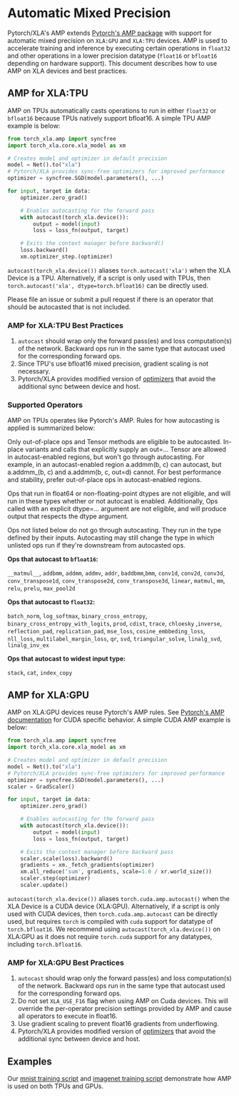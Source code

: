 # Automatic Mixed Precision

Pytorch/XLA's AMP extends [Pytorch's AMP
package](https://pytorch.org/docs/stable/amp.html) with support for
automatic mixed precision on `XLA:GPU` and `XLA:TPU` devices. AMP is
used to accelerate training and inference by executing certain
operations in `float32` and other operations in a lower precision
datatype (`float16` or `bfloat16` depending on hardware support). This
document describes how to use AMP on XLA devices and best practices.

## AMP for XLA:TPU

AMP on TPUs automatically casts operations to run in either `float32` or
`bfloat16` because TPUs natively support bfloat16. A simple TPU AMP
example is below:

``` python
from torch_xla.amp import syncfree
import torch_xla.core.xla_model as xm

# Creates model and optimizer in default precision
model = Net().to("xla")
# Pytorch/XLA provides sync-free optimizers for improved performance
optimizer = syncfree.SGD(model.parameters(), ...)

for input, target in data:
    optimizer.zero_grad()

    # Enables autocasting for the forward pass
    with autocast(torch_xla.device()):
        output = model(input)
        loss = loss_fn(output, target)

    # Exits the context manager before backward()
    loss.backward()
    xm.optimizer_step.(optimizer)
```

`autocast(torch_xla.device())` aliases `torch.autocast('xla')` when the XLA
Device is a TPU. Alternatively, if a script is only used with TPUs, then
`torch.autocast('xla', dtype=torch.bfloat16)` can be directly used.

Please file an issue or submit a pull request if there is an operator
that should be autocasted that is not included.

### AMP for XLA:TPU Best Practices

1.  `autocast` should wrap only the forward pass(es) and loss
    computation(s) of the network. Backward ops run in the same type
    that autocast used for the corresponding forward ops.
2.  Since TPU's use bfloat16 mixed precision, gradient scaling is not
    necessary.
3.  Pytorch/XLA provides modified version of
    [optimizers](https://github.com/pytorch/xla/tree/master/torch_xla/amp/syncfree)
    that avoid the additional sync between device and host.

### Supported Operators

AMP on TPUs operates like Pytorch's AMP. Rules for how autocasting is
applied is summarized below:

Only out-of-place ops and Tensor methods are eligible to be autocasted.
In-place variants and calls that explicitly supply an out=... Tensor are
allowed in autocast-enabled regions, but won't go through autocasting.
For example, in an autocast-enabled region a.addmm(b, c) can autocast,
but a.addmm\_(b, c) and a.addmm(b, c, out=d) cannot. For best
performance and stability, prefer out-of-place ops in autocast-enabled
regions.

Ops that run in float64 or non-floating-point dtypes are not eligible,
and will run in these types whether or not autocast is enabled.
Additionally, Ops called with an explicit dtype=... argument are not
eligible, and will produce output that respects the dtype argument.

Ops not listed below do not go through autocasting. They run in the type
defined by their inputs. Autocasting may still change the type in which
unlisted ops run if they're downstream from autocasted ops.

**Ops that autocast to `bfloat16`:**

`__matmul__`, `addbmm`, `addmm`, `addmv`, `addr`, `baddbmm`,`bmm`,
`conv1d`, `conv2d`, `conv3d`, `conv_transpose1d`, `conv_transpose2d`,
`conv_transpose3d`, `linear`, `matmul`, `mm`, `relu`, `prelu`,
`max_pool2d`

**Ops that autocast to `float32`:**

`batch_norm`, `log_softmax`, `binary_cross_entropy`,
`binary_cross_entropy_with_logits`, `prod`, `cdist`, `trace`, `chloesky`
,`inverse`, `reflection_pad`, `replication_pad`, `mse_loss`,
`cosine_embbeding_loss`, `nll_loss`, `multilabel_margin_loss`, `qr`,
`svd`, `triangular_solve`, `linalg_svd`, `linalg_inv_ex`

**Ops that autocast to widest input type:**

`stack`, `cat`, `index_copy`

## AMP for XLA:GPU

AMP on XLA:GPU devices reuse Pytorch's AMP rules. See [Pytorch's AMP
documentation](https://pytorch.org/docs/stable/amp.html) for CUDA
specific behavior. A simple CUDA AMP example is below:

``` python
from torch_xla.amp import syncfree
import torch_xla.core.xla_model as xm

# Creates model and optimizer in default precision
model = Net().to("xla")
# Pytorch/XLA provides sync-free optimizers for improved performance
optimizer = syncfree.SGD(model.parameters(), ...)
scaler = GradScaler()

for input, target in data:
    optimizer.zero_grad()

    # Enables autocasting for the forward pass
    with autocast(torch_xla.device()):
        output = model(input)
        loss = loss_fn(output, target)

    # Exits the context manager before backward pass
    scaler.scale(loss).backward()
    gradients = xm._fetch_gradients(optimizer)
    xm.all_reduce('sum', gradients, scale=1.0 / xr.world_size())
    scaler.step(optimizer)
    scaler.update()
```

`autocast(torch_xla.device())` aliases `torch.cuda.amp.autocast()` when the
XLA Device is a CUDA device (XLA:GPU). Alternatively, if a script is
only used with CUDA devices, then `torch.cuda.amp.autocast` can be
directly used, but requires `torch` is compiled with `cuda` support for
datatype of `torch.bfloat16`. We recommend using
`autocast(torch_xla.device())` on XLA:GPU as it does not require
`torch.cuda` support for any datatypes, including `torch.bfloat16`.

### AMP for XLA:GPU Best Practices

1.  `autocast` should wrap only the forward pass(es) and loss
    computation(s) of the network. Backward ops run in the same type
    that autocast used for the corresponding forward ops.
2.  Do not set `XLA_USE_F16` flag when using AMP on Cuda devices. This
    will override the per-operator precision settings provided by AMP
    and cause all operators to execute in float16.
3.  Use gradient scaling to prevent float16 gradients from underflowing.
4.  Pytorch/XLA provides modified version of
    [optimizers](https://github.com/pytorch/xla/tree/master/torch_xla/amp/syncfree)
    that avoid the additional sync between device and host.

## Examples

Our [mnist training script](https://github.com/pytorch/xla/blob/master/test/test_train_mp_mnist_amp.py)
and [imagenet training script](https://github.com/pytorch/xla/blob/master/test/test_train_mp_imagenet_amp.py)
demonstrate how AMP is used on both TPUs and GPUs.
